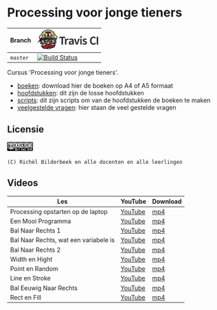 # Processing voor jonge tieners

Branch|[![Travis CI logo](TravisCI.png)](https://travis-ci.org)
---|---
`master`|[![Build Status](https://travis-ci.org/richelbilderbeek/processing_voor_jonge_tieners.svg?branch=master)](https://travis-ci.org/richelbilderbeek/processing_voor_jonge_tieners)

Cursus 'Processing voor jonge tieners'.

 * [boeken](boeken/README.md): download hier de boeken op A4 of A5 formaat
 * [hoofdstukken](hoofdstukken/README.md): dit zijn de losse hoofdstukken
 * [scripts](scripts/README.md): dit zijn scripts om van de hoofdstukken de boeken te maken
 * [veelgestelde vragen](faq.md): hier staan de veel gestelde vragen

## Licensie

![CC-BY-NC-SA](CC-BY-NC-SA.png)

```
(C) Richèl Bilderbeek en alle docenten en alle leerlingen
```

## Videos

Les|YouTube|Download
---|---|---
Processing opstarten op de laptop|[YouTube](https://www.youtube.com/watch?v=ZFVfnK8i2v0)|[mp4](http://www.richelbilderbeek/dojo_lubuntu_opstarten.mp4)
Een Mooi Programma|[YouTube](https://www.youtube.com/watch?v=TW6fIxI-Pl4)|[mp4](http://www.richelbilderbeek/een_mooi_programma.mp4)
Bal Naar Rechts 1|[YouTube](https://www.youtube.com/watch?v=fZDsZgqxBM0)|[mp4](http://www.richelbilderbeek/bal_naar_rechts_1.mp4)
Bal Naar Rechts, wat een variabele is|[YouTube](https://youtu.be/3cXH3LrBGrA)|[mp4](http://www.richelbilderbeek/bal_naar_rechts_variabele.mp4)
Bal Naar Rechts 2|[YouTube](https://youtu.be/KxtQ00ugBvw)|[mp4](http://www.richelbilderbeek/bal_naar_rechts_2.mp4)
Width en Hight|[YouTube](https://youtu.be/pbj0fUn0qVQ)|[mp4](http://www.richelbilderbeek/width_en_height.mp4)
Point en Random|[YouTube](https://youtu.be/5CUNBJWJdpA)|[mp4](http://www.richelbilderbeek/point_en_random.mp4)
Line en Stroke|[YouTube](https://youtu.be/94cuhGWpdjw)|[mp4](http://www.richelbilderbeek/line_en_stroke.mp4)
Bal Eeuwig Naar Rechts|[YouTube](https://youtu.be/k-7Ji0_HcAc)|[mp4](http://www.richelbilderbeek/bal_eeuwig_naar_rechts.mp4)
Rect en Fill|[YouTube](https://youtu.be/s11o-UyEr04)|[mp4](http://www.richelbilderbeek/rect_en_fill.mp4)
